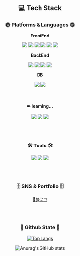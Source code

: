 <div align="center">

<div align="center">

## 💻 Tech Stack

### 🌞 Platforms & Languages 🌞

**FrontEnd**
<br />

<img src="https://img.shields.io/badge/HTML5-white?style=flat-square&logo=HTML5&logoColor=#E34F26"/></a>
<img src="https://img.shields.io/badge/CSS3-blue?style=flat-square&logo=CSS3&logoColor=white"/></a>
<img src="https://img.shields.io/badge/Javascript-F7DF1E?style=flat-square&logo=Javascript&logoColor=black"/></a>
<img src="https://img.shields.io/badge/TypeScript-3178C6?style=flat-square&logo=TypeScript&logoColor=white"/></a>
<img src="https://img.shields.io/badge/React-black?style=flat-square&logo=React&logoColor=61DAFB"/></a>
<img src="https://img.shields.io/badge/Redux-764ABC?style=flat-square&logo=Redux&logoColor=black"/></a>

**BackEnd**
<br />

<img src="https://img.shields.io/badge/Nginx-009639?style=flat-square&logo=Nginx&logoColor=white"/></a>
<img src="https://img.shields.io/badge/Docker-2496ED?style=flat-square&logo=Docker&logoColor=white"/></a>
<img src="https://img.shields.io/badge/Python-3776AB?style=flat-square&logo=Python&logoColor=white"/></a>
<img src="https://img.shields.io/badge/FastAPI-white?style=flat-square&logo=FastApi&logoColor=009688"/></a>

**DB**
<br />

<img src="https://img.shields.io/badge/MongoDB-white?style=flat-square&logo=mongodb&logoColor=47A248"/></a>
<img src="https://img.shields.io/badge/InfluxDB-white?style=flat-square&logo=influxdb&logoColor=22ADF6"/></a>


<br />

#### ✏ learning...

<img src="https://img.shields.io/badge/iOS-white?style=flat-square&logo=Apple&logoColor=000000"/></a>
<img src="https://img.shields.io/badge/Swift-white?style=flat-square&logo=Swift&logoColor=F05138"/></a>
<img src="https://img.shields.io/badge/SwiftUI-white?style=flat-square&logo=Swift&logoColor=1288F5"/></a>

<br />
<br />

### 🛠 Tools 🛠
<img src="https://img.shields.io/badge/Visual Studio Code-007ACC?style=flat-square&logo=VisualStudioCode&logoColor=#E34F26"/></a>
<img src="https://img.shields.io/badge/Xcode-white?style=flat-square&logo=Xcode&logoColor=147EFB"/></a>
<img src="https://img.shields.io/badge/Github-181717?style=flat-square&logo=Github&logoColor=#E34F26"/></a>

<br />
<br />

### 🗄 SNS & Portfolio 🗄
[📒블로그](https://velog.io/@3436rngus)

<br />
<br />

### 🌳 Github State 🌳

[![Top Langs](https://github-readme-stats.vercel.app/api/top-langs/?username=Goohyun3436&layout=compact)](https://github.com/anuraghazra/github-readme-stats)

![Anurag's GitHub stats](https://github-readme-stats.vercel.app/api?username=Goohyun3436&show_icons=true&theme=onedark)

</div>


 

<br />
